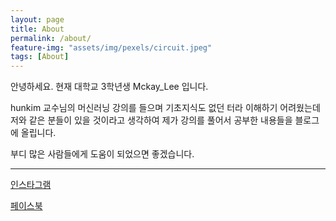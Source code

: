 ```yaml
---
layout: page
title: About
permalink: /about/
feature-img: "assets/img/pexels/circuit.jpeg"
tags: [About]
---
```


안녕하세요. 현재 대학교 3학년생 Mckay_Lee 입니다.

hunkim 교수님의 머신러닝 강의를 들으며 기초지식도 없던 터라 이해하기 어려웠는데
저와 같은 분들이 있을 것이라고 생각하여 제가 강의를 풀어서 공부한 내용들을 블로그에
올립니다.

부디 많은 사람들에게 도움이 되었으면 좋겠습니다.

------------------------------------------------------------------

[인스타그램](https://instagram.com/mckay_lee/)  

[페이스북](https://www.facebook.com/mckay.lee.1)
